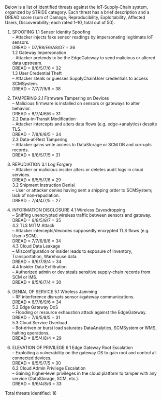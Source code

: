 Below is a list of identified threats against the IoT‑Supply‑Chain system, organized by STRIDE category. Each threat has a brief description and a DREAD score (sum of Damage, Reproducibility, Exploitability, Affected Users, Discoverability; each rated 1–10, total out of 50).

1. SPOOFING
 1.1 Sensor Identity Spoofing  
    – Attacker injects fake sensor readings by impersonating legitimate IoT sensors.  
    DREAD = D7/R8/E6/A8/D7 = 36  
 1.2 Gateway Impersonation  
    – Attacker pretends to be the EdgeGateway to send malicious or altered data upstream.  
    DREAD = 8/6/5/7/6 = 32  
 1.3 User Credential Theft  
    – Attacker steals or guesses SupplyChainUser credentials to access SCMSystem.  
    DREAD = 7/7/7/9/8 = 38  

2. TAMPERING
 2.1 Firmware Tampering on Devices  
    – Malicious firmware is installed on sensors or gateways to alter behavior.  
    DREAD = 8/7/4/6/6 = 31  
 2.2 Data-in‑Transit Modification  
    – Attacker intercepts and alters data flows (e.g. edge→analytics) despite TLS.  
    DREAD = 7/8/6/8/5 = 34  
 2.3 Data-at‑Rest Tampering  
    – Attacker gains write access to DataStorage or SCM DB and corrupts records.  
    DREAD = 8/6/5/7/5 = 31  

3. REPUDIATION
 3.1 Log Forgery  
    – Attacker or malicious insider alters or deletes audit logs in cloud services.  
    DREAD = 6/5/5/7/6 = 29  
 3.2 Shipment Instruction Denial  
    – User or attacker denies having sent a shipping order to SCMSystem; lack of non‑repudiation.  
    DREAD = 7/4/4/7/5 = 27  

4. INFORMATION DISCLOSURE
 4.1 Wireless Eavesdropping  
    – Sniffing unencrypted wireless traffic between sensors and gateway.  
    DREAD = 6/8/5/9/7 = 35  
 4.2 TLS MITM Attack  
    – Attacker intercepts/decodes supposedly encrypted TLS flows (e.g. User→SCM).  
    DREAD = 7/7/6/8/6 = 34  
 4.3 Cloud Data Leakage  
    – Misconfiguration or insider leads to exposure of Inventory, Transportation, Warehouse data.  
    DREAD = 9/6/7/8/4 = 34  
 4.4 Insider Data Exfiltration  
    – Authorized admin or dev steals sensitive supply‑chain records from SCM or IMS.  
    DREAD = 8/5/6/7/4 = 30  

5. DENIAL OF SERVICE
 5.1 Wireless Jamming  
    – RF interference disrupts sensor→gateway communications.  
    DREAD = 6/7/6/9/6 = 34  
 5.2 Edge Gateway DoS  
    – Flooding or resource exhaustion attack against the EdgeGateway.  
    DREAD = 7/6/5/8/5 = 31  
 5.3 Cloud Service Overload  
    – Bot‑driven or burst load saturates DataAnalytics, SCMSystem or WMS, halting operations.  
    DREAD = 8/5/4/8/4 = 29  

6. ELEVATION OF PRIVILEGE
 6.1 Edge Gateway Root Escalation  
    – Exploiting a vulnerability on the gateway OS to gain root and control all connected devices.  
    DREAD = 8/5/5/7/5 = 30  
 6.2 Cloud Admin Privilege Escalation  
    – Gaining higher‑level privileges in the cloud platform to tamper with any service (DataStorage, SCM, etc.).  
    DREAD = 9/6/4/8/6 = 33  

Total threats identified: 16  